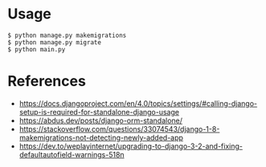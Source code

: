 # Usage

```commandline
$ python manage.py makemigrations
$ python manage.py migrate
$ python main.py
```

# References

* https://docs.djangoproject.com/en/4.0/topics/settings/#calling-django-setup-is-required-for-standalone-django-usage
* https://abdus.dev/posts/django-orm-standalone/
* https://stackoverflow.com/questions/33074543/django-1-8-makemigrations-not-detecting-newly-added-app
* https://dev.to/weplayinternet/upgrading-to-django-3-2-and-fixing-defaultautofield-warnings-518n


